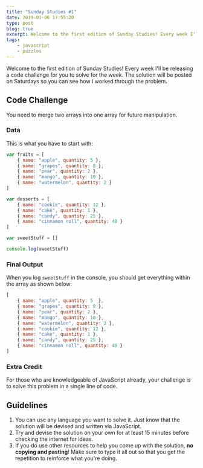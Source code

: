 ```yaml
---
title: "Sunday Studies #1"
date: 2019-01-06 17:55:20
type: post
blog: true
excerpt: Welcome to the first edition of Sunday Studies! Every week I'll be releasing a code challenge for you to solve for the week. The solution will be posted on Saturdays so you can see how I worked through the problem.
tags:
    - javascript
    - puzzles
---
```


Welcome to the first edition of Sunday Studies! Every week I'll be releasing a code challenge for you to solve for the week. The solution will be posted on Saturdays so you can see how I worked through the problem.

## Code Challenge

You need to merge two arrays into one array for future manipulation. 

### Data

This is what you have to start with:

```js
var fruits = [
    { name: "apple", quantity: 5 },
    { name: "grapes", quantity: 8 },
    { name: "pear", quantity: 2 },
    { name: "mango", quantity: 10 },
    { name: "watermelon", quantity: 2 }
]

var desserts = [
    { name: "cookie", quantity: 12 },
    { name: "cake", quantity: 1 },
    { name: "candy", quantity: 25 },
    { name: "cinnamon roll", quantity: 48 }
]

var sweetStuff = []

console.log(sweetStuff)
```

### Final Output

When you log `sweetStuff` in the console, you should get everything within the array as shown below:

```js
[
    { name: "apple", quantity: 5  },
    { name: "grapes", quantity: 8 },
    { name: "pear", quantity: 2 },
    { name: "mango", quantity: 10 },
    { name: "watermelon", quantity: 2 },
    { name: "cookie", quantity: 12 },
    { name: "cake", quantity: 1 },
    { name: "candy", quantity: 25 },
    { name: "cinnamon roll", quantity: 48 }
]
```

### Extra Credit

For those who are knowledgeable of JavaScript already, your challenge is to solve this problem in a single line of code.

## Guidelines

1. You can use any language you want to solve it. Just know that the solution will be devised and written via JavaScript.
1. Try and devise the solution on your own for at least 15 minutes before checking the internet for ideas.
1. If you do use other resources to help you come up with the solution, **no copying and pasting**! Make sure to type it all out so that you get the repetition to reinforce what you're doing.
